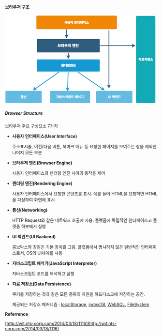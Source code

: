 #### 브라우저 구조

![`<브라우저 구조>`](../../../../.gitbook/assets/untitled-diagram-1.png)

##### Browser Structure

브라우저 주요 구성요소 7가지

* **사용자 인터페이스\(User Interface\)**

  주소표시줄, 이전/다음 버튼, 북마크 메뉴 등 요청한 페이지를 보여주는 창을 제외한 나머지 모든 부분

* **브라우저 엔진\(Browser Engine\)**

  사용자 인터페이스와 렌더링 엔진 사이의 동작을 제어

* **렌더링 엔진\(Rendering Engine\)**

  사용자 인터페이스에서 요청한 콘텐츠를 표시. 예를 들어 HTML을 요청하면 HTML을 파싱하여 화면에 표시

* **통신\(Networking\)**

  HTTP Request와 같은 네트워크 호출에 사용. 플랫폼에 독립적인 인터페이스고 플랫폼 하부에서 실행

* **UI 백엔드\(UI Backend\)**

  콤보박스와 창같은 기본 장치를 그림. 플랫폼에서 명시하지 않은 일반적인 인터페이스로서, OS의 UI체계를 사용

* **자바스크립트 해석기\(JavaScript Interpreter\)**

  자바스크립트 코드를 해석하고 실행

* **자료 저장소\(Data Persistence\)**

  쿠키를 저장하는 것과 같은 모든 종류의 자원을 하드디스크에 저장하는 공간. 

  제공되는 저장소 메커니즘 :  [localStorage](https://developer.mozilla.org/en-US/docs/Web/API/Window/localStorage), [indexDB](https://developer.mozilla.org/en-US/docs/Web/API/IndexedDB_API), [WebSQL](https://en.wikipedia.org/wiki/Web_SQL_Database), [FileSystem](https://developer.mozilla.org/en-US/docs/Web/API/FileSystem)



 **Referrence**

[http://wit.nts-corp.com/2014/03/18/1116](http://wit.nts-corp.com/2014/03/18/1116)



